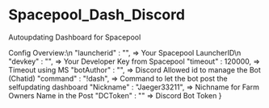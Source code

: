 # Spacepool_Dash_Discord
 Autoupdating Dashboard for Spacepool

 Config Overview:\n
    "launcherid" : "", => Your Spacepool LauncherID\n
    "devkey" : "", => Your Developer Key from Spacepool
    "timeout" : 120000, => Timeout using MS
    "botAuthor" : "", => Discord Allowed id to manage the Bot (Chatid)
    "command" : "!dash", => Command to let the bot post the selfupdating dashboard
    "Nickname" : "Jaeger33211", => Nichname for Farm Owners Name in the Post
    "DCToken" : "" => Discord Bot Token
}
